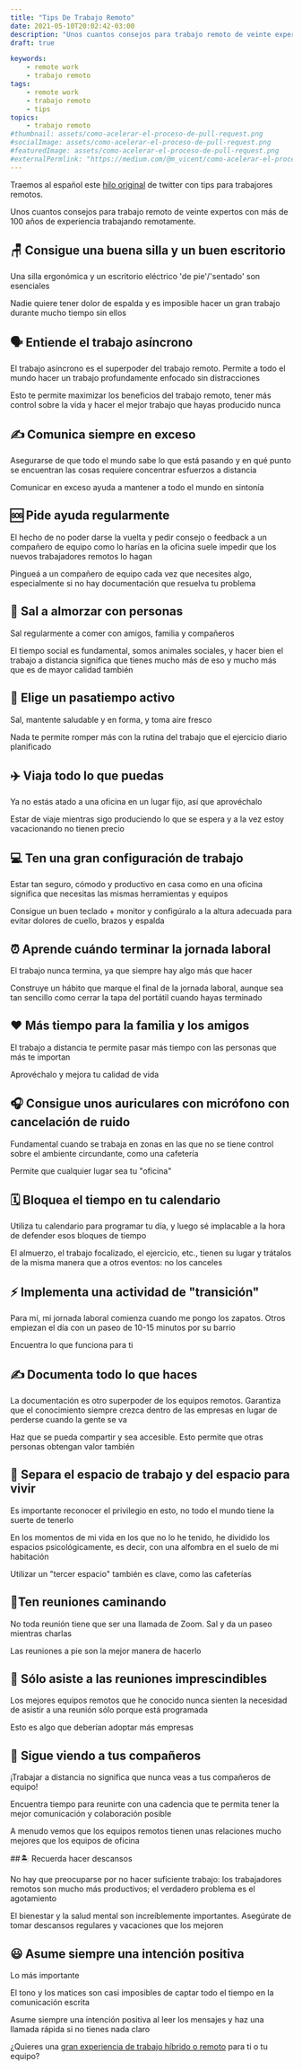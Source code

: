 ```yaml
---
title: "Tips De Trabajo Remoto"
date: 2021-05-10T20:02:42-03:00
description: "Unos cuantos consejos para trabajo remoto de veinte expertos con más de 100 años de experiencia trabajando remotamente."
draft: true

keywords:
    - remote work
    - trabajo remoto
tags:
    - remote work
    - trabajo remoto
    - tips
topics:
    - trabajo remoto
#thumbnail: assets/como-acelerar-el-proceso-de-pull-request.png
#socialImage: assets/como-acelerar-el-proceso-de-pull-request.png
#featuredImage: assets/como-acelerar-el-proceso-de-pull-request.png
#externalPermlink: "https://medium.com/@m_vicent/como-acelerar-el-proceso-de-aprobaci%C3%B3n-en-los-pull-request-5eb6303cf761"
---
```


Traemos al español este [hilo original](https://twitter.com/chris_herd/status/1391021349318111233) de twitter con tips para trabajores remotos.

Unos cuantos consejos para trabajo remoto de veinte expertos con más de 100 años de experiencia trabajando remotamente.

## 🪑 Consigue una buena silla y un buen escritorio

Una silla ergonómica y un escritorio eléctrico 'de pie'/'sentado' son esenciales

Nadie quiere tener dolor de espalda y es imposible hacer un gran trabajo durante mucho tiempo sin ellos

## 🗣 Entiende el trabajo asíncrono

El trabajo asíncrono es el superpoder del trabajo remoto. Permite a todo el mundo hacer un trabajo profundamente enfocado sin distracciones

Esto te permite maximizar los beneficios del trabajo remoto, tener más control sobre la vida y hacer el mejor trabajo que hayas producido nunca 

## ✍️ Comunica siempre en exceso

Asegurarse de que todo el mundo sabe lo que está pasando y en qué punto se encuentran las cosas requiere concentrar esfuerzos a distancia

Comunicar en exceso ayuda a mantener a todo el mundo en sintonía 

## 🆘 Pide ayuda regularmente

El hecho de no poder darse la vuelta y pedir consejo o feedback a un compañero de equipo como lo harías en la oficina suele impedir que los nuevos trabajadores remotos lo hagan

Pingueá a un compañero de equipo cada vez que necesites algo, especialmente si no hay documentación que resuelva tu problema 

## 🥗 Sal a almorzar con personas

Sal regularmente a comer con amigos, familia y compañeros

El tiempo social es fundamental, somos animales sociales, y hacer bien el trabajo a distancia significa que tienes mucho más de eso y mucho más que es de mayor calidad también 

## 🏃 Elige un pasatiempo activo

Sal, mantente saludable y en forma, y toma aire fresco

Nada te permite romper más con la rutina del trabajo que el ejercicio diario planificado 

## ✈️ Viaja todo lo que puedas

Ya no estás atado a una oficina en un lugar fijo, así que aprovéchalo

Estar de viaje mientras sigo produciendo lo que se espera y a la vez estoy vacacionando no tienen precio 

## 💻 Ten una gran configuración de trabajo

Estar tan seguro, cómodo y productivo en casa como en una oficina significa que necesitas las mismas herramientas y equipos

Consigue un buen teclado + monitor y configúralo a la altura adecuada para evitar dolores de cuello, brazos y espalda 

## ⏰ Aprende cuándo terminar la jornada laboral

El trabajo nunca termina, ya que siempre hay algo más que hacer

Construye un hábito que marque el final de la jornada laboral, aunque sea tan sencillo como cerrar la tapa del portátil cuando hayas terminado 

## ❤️ Más tiempo para la familia y los amigos

El trabajo a distancia te permite pasar más tiempo con las personas que más te importan

Aprovéchalo y mejora tu calidad de vida 

## 🎧 Consigue unos auriculares con micrófono con cancelación de ruido

Fundamental cuando se trabaja en zonas en las que no se tiene control sobre el ambiente circundante, como una cafetería

Permite que cualquier lugar sea tu "oficina" 

## 🗓️ Bloquea el tiempo en tu calendario

Utiliza tu calendario para programar tu día, y luego sé implacable a la hora de defender esos bloques de tiempo

El almuerzo, el trabajo focalizado, el ejercicio, etc., tienen su lugar y trátalos de la misma manera que a otros eventos: no los canceles 

## ⚡ Implementa una actividad de "transición"

Para mí, mi jornada laboral comienza cuando me pongo los zapatos. Otros empiezan el día con un paseo de 10-15 minutos por su barrio

Encuentra lo que funciona para ti 

## ✍️ Documenta todo lo que haces

La documentación es otro superpoder de los equipos remotos. Garantiza que el conocimiento siempre crezca dentro de las empresas en lugar de perderse cuando la gente se va

Haz que se pueda compartir y sea accesible. Esto permite que otras personas obtengan valor también 

## 🚧 Separa el espacio de trabajo y del espacio para vivir

Es importante reconocer el privilegio en esto, no todo el mundo tiene la suerte de tenerlo

En los momentos de mi vida en los que no lo he tenido, he dividido los espacios psicológicamente, es decir, con una alfombra en el suelo de mi habitación

Utilizar un "tercer espacio" también es clave, como las cafeterías 

## 🧍Ten reuniones caminando

No toda reunión tiene que ser una llamada de Zoom. Sal y da un paseo mientras charlas

Las reuniones a pie son la mejor manera de hacerlo 

## 🎥 Sólo asiste a las reuniones imprescindibles

Los mejores equipos remotos que he conocido nunca sienten la necesidad de asistir a una reunión sólo porque está programada

Esto es algo que deberían adoptar más empresas 

## 👯 Sigue viendo a tus compañeros

¡Trabajar a distancia no significa que nunca veas a tus compañeros de equipo!

Encuentra tiempo para reunirte con una cadencia que te permita tener la mejor comunicación y colaboración posible

A menudo vemos que los equipos remotos tienen unas relaciones mucho mejores que los equipos de oficina 

##🏝 Recuerda hacer descansos

No hay que preocuparse por no hacer suficiente trabajo: los trabajadores remotos son mucho más productivos; el verdadero problema es el agotamiento

El bienestar y la salud mental son increíblemente importantes. Asegúrate de tomar descansos regulares y vacaciones que los mejoren 

## 😃 Asume siempre una intención positiva

Lo más importante

El tono y los matices son casi imposibles de captar todo el tiempo en la comunicación escrita

Asume siempre una intención positiva al leer los mensajes y haz una llamada rápida si no tienes nada claro 

¿Quieres una [gran experiencia de trabajo híbrido o remoto](https://www.firstbasehq.com/) para ti o tu equipo?
